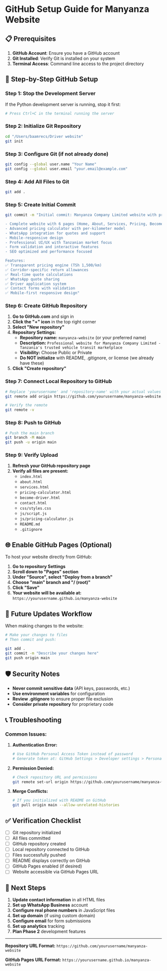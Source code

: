 # GitHub Setup Guide for Manyanza Website

## 📋 Prerequisites

1. **GitHub Account**: Ensure you have a GitHub account
2. **Git Installed**: Verify Git is installed on your system
3. **Terminal Access**: Command line access to the project directory

## 🚀 Step-by-Step GitHub Setup

### Step 1: Stop the Development Server
If the Python development server is running, stop it first:
```bash
# Press Ctrl+C in the terminal running the server
```

### Step 2: Initialize Git Repository
```bash
cd "/Users/baamrecs/Driver website"
git init
```

### Step 3: Configure Git (if not already done)
```bash
git config --global user.name "Your Name"
git config --global user.email "your.email@example.com"
```

### Step 4: Add All Files to Git
```bash
git add .
```

### Step 5: Create Initial Commit
```bash
git commit -m "Initial commit: Manyanza Company Limited website with pricing calculator

- Complete website with 6 pages (Home, About, Services, Pricing, Become Driver, Contact)
- Advanced pricing calculator with per-kilometer model
- WhatsApp integration for quotes and support
- Mobile-responsive design
- Professional UI/UX with Tanzanian market focus
- Form validation and interactive features
- SEO optimized and performance focused

Features:
✅ Transparent pricing engine (TSh 1,500/km)
✅ Corridor-specific return allowances
✅ Real-time quote calculations
✅ WhatsApp quote sharing
✅ Driver application system
✅ Contact forms with validation
✅ Mobile-first responsive design"
```

### Step 6: Create GitHub Repository

1. **Go to GitHub.com** and sign in
2. **Click the "+" icon** in the top right corner
3. **Select "New repository"**
4. **Repository Settings:**
   - **Repository name:** `manyanza-website` (or your preferred name)
   - **Description:** `Professional website for Manyanza Company Limited - Tanzania's trusted vehicle transit marketplace`
   - **Visibility:** Choose Public or Private
   - **Do NOT initialize** with README, .gitignore, or license (we already have these)
5. **Click "Create repository"**

### Step 7: Connect Local Repository to GitHub
```bash
# Replace 'yourusername' and 'repository-name' with your actual values
git remote add origin https://github.com/yourusername/manyanza-website.git

# Verify the remote
git remote -v
```

### Step 8: Push to GitHub
```bash
# Push the main branch
git branch -M main
git push -u origin main
```

### Step 9: Verify Upload
1. **Refresh your GitHub repository page**
2. **Verify all files are present:**
   - `index.html`
   - `about.html`
   - `services.html`
   - `pricing-calculator.html`
   - `become-driver.html`
   - `contact.html`
   - `css/styles.css`
   - `js/script.js`
   - `js/pricing-calculator.js`
   - `README.md`
   - `.gitignore`

## 🌐 Enable GitHub Pages (Optional)

To host your website directly from GitHub:

1. **Go to repository Settings**
2. **Scroll down to "Pages" section**
3. **Under "Source", select "Deploy from a branch"**
4. **Choose "main" branch and "/ (root)"**
5. **Click "Save"**
6. **Your website will be available at:** `https://yourusername.github.io/manyanza-website`

## 🔄 Future Updates Workflow

When making changes to the website:

```bash
# Make your changes to files
# Then commit and push:

git add .
git commit -m "Describe your changes here"
git push origin main
```

## 🛡️ Security Notes

- **Never commit sensitive data** (API keys, passwords, etc.)
- **Use environment variables** for configuration
- **Review .gitignore** to ensure proper file exclusion
- **Consider private repository** for proprietary code

## 📞 Troubleshooting

### Common Issues:

1. **Authentication Error:**
   ```bash
   # Use GitHub Personal Access Token instead of password
   # Generate token at: GitHub Settings > Developer settings > Personal access tokens
   ```

2. **Permission Denied:**
   ```bash
   # Check repository URL and permissions
   git remote set-url origin https://github.com/yourusername/manyanza-website.git
   ```

3. **Merge Conflicts:**
   ```bash
   # If you initialized with README on GitHub
   git pull origin main --allow-unrelated-histories
   ```

## ✅ Verification Checklist

- [ ] Git repository initialized
- [ ] All files committed
- [ ] GitHub repository created
- [ ] Local repository connected to GitHub
- [ ] Files successfully pushed
- [ ] README displays correctly on GitHub
- [ ] GitHub Pages enabled (if desired)
- [ ] Website accessible via GitHub Pages URL

## 🎯 Next Steps

1. **Update contact information** in all HTML files
2. **Set up WhatsApp Business** account
3. **Configure real phone numbers** in JavaScript files
4. **Set up domain** (if using custom domain)
5. **Configure email** for form submissions
6. **Set up analytics** tracking
7. **Plan Phase 2** development features

---

**Repository URL Format:**
`https://github.com/yourusername/manyanza-website`

**GitHub Pages URL Format:**
`https://yourusername.github.io/manyanza-website`